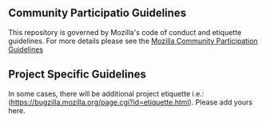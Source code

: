 ## Community Participatio Guidelines

This repository is governed by Mozilla's code of conduct and etiquette guidelines. 
For more details please see the 
[Mozilla Community Participation Guidelines](https://www.mozilla.org/about/governance/policies/participation/) 

## Project Specific Guidelines

In some cases, there will be additional project etiquette i.e.: (https://bugzilla.mozilla.org/page.cgi?id=etiquette.html).
Please add yours here.
